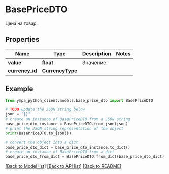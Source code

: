 # BasePriceDTO

Цена на товар.

## Properties

Name | Type | Description | Notes
------------ | ------------- | ------------- | -------------
**value** | **float** | Значение. | 
**currency_id** | [**CurrencyType**](CurrencyType.md) |  | 

## Example

```python
from ympa_python_client.models.base_price_dto import BasePriceDTO

# TODO update the JSON string below
json = "{}"
# create an instance of BasePriceDTO from a JSON string
base_price_dto_instance = BasePriceDTO.from_json(json)
# print the JSON string representation of the object
print(BasePriceDTO.to_json())

# convert the object into a dict
base_price_dto_dict = base_price_dto_instance.to_dict()
# create an instance of BasePriceDTO from a dict
base_price_dto_from_dict = BasePriceDTO.from_dict(base_price_dto_dict)
```
[[Back to Model list]](../README.md#documentation-for-models) [[Back to API list]](../README.md#documentation-for-api-endpoints) [[Back to README]](../README.md)


